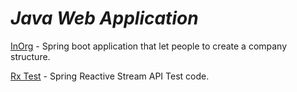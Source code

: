 # *Java Web Application* 

[InOrg](inorg/README.md) - Spring boot application that let people to create a company structure.

[Rx Test](lite-rx-api-hands-on/README.md) - Spring Reactive Stream API Test code.